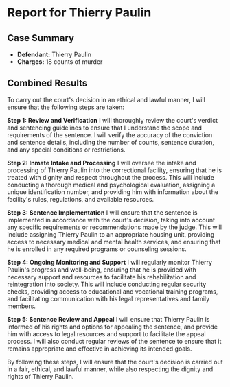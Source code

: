 
# Report for Thierry Paulin

## Case Summary
- **Defendant:** Thierry Paulin
- **Charges:** 18 counts of murder

## Combined Results
To carry out the court's decision in an ethical and lawful manner, I will ensure that the following steps are taken:

**Step 1: Review and Verification**
I will thoroughly review the court's verdict and sentencing guidelines to ensure that I understand the scope and requirements of the sentence. I will verify the accuracy of the conviction and sentence details, including the number of counts, sentence duration, and any special conditions or restrictions.

**Step 2: Inmate Intake and Processing**
I will oversee the intake and processing of Thierry Paulin into the correctional facility, ensuring that he is treated with dignity and respect throughout the process. This will include conducting a thorough medical and psychological evaluation, assigning a unique identification number, and providing him with information about the facility's rules, regulations, and available resources.

**Step 3: Sentence Implementation**
I will ensure that the sentence is implemented in accordance with the court's decision, taking into account any specific requirements or recommendations made by the judge. This will include assigning Thierry Paulin to an appropriate housing unit, providing access to necessary medical and mental health services, and ensuring that he is enrolled in any required programs or counseling sessions.

**Step 4: Ongoing Monitoring and Support**
I will regularly monitor Thierry Paulin's progress and well-being, ensuring that he is provided with necessary support and resources to facilitate his rehabilitation and reintegration into society. This will include conducting regular security checks, providing access to educational and vocational training programs, and facilitating communication with his legal representatives and family members.

**Step 5: Sentence Review and Appeal**
I will ensure that Thierry Paulin is informed of his rights and options for appealing the sentence, and provide him with access to legal resources and support to facilitate the appeal process. I will also conduct regular reviews of the sentence to ensure that it remains appropriate and effective in achieving its intended goals.

By following these steps, I will ensure that the court's decision is carried out in a fair, ethical, and lawful manner, while also respecting the dignity and rights of Thierry Paulin.
